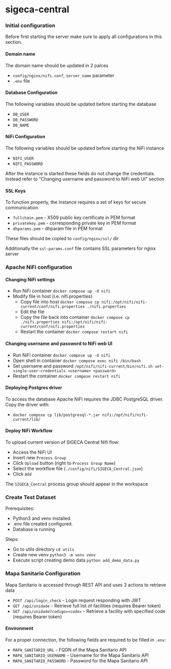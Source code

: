 # sigeca-central

### Initial configuration

Before first starting the server make sure to apply all configurations in this section.

#### Domain name
The domain name should be updated in 2 palces
- ``config/nginx/nifi.conf``, ``server_name`` parameter
- ``.env`` file

#### Database Configuration

The following variables should be updated before starting the database
- ``DB_USER``
- ``DB_PASSWORD``
- ``DB_NAME``

#### NiFi Configuration

The following variables should be updated before starting the NiFi instance
- ``NIFI_USER``
- ``NIFI_PASSWORD``

After the instance is started these fields do not change the credentials. Instead refer to "Changing username and password to NiFi web UI" section

#### SSL Keys
To function properly, the instance requires a set of keys for secure communication.
- ``fullchain.pem`` - X509 public key certificate in PEM format
- ``privatekey.pem`` - corresponding private key in PEM format
- ``dhparams.pem`` - dhparam file in PEM format

These files should be copied to ``config/nginx/ssl/`` dir

Additionally the ``ssl-params.conf`` file contains SSL parameters for nginx server

### Apache NiFi configuration

#### Changing NiFi settings
- Run NiFi container ```docker compose up -d nifi```
- Modify file in host (i.e. nifi.properties)
    - Copy file into host ```docker compose cp nifi:/opt/nifi/nifi-current/conf/nifi.properties ./nifi.properties```
    - Edit the file
    - Copy the file back into container ```docker compose cp ./nifi.properties nifi:/opt/nifi/nifi-current/conf/nifi.properties```
    - Restart the container ```docker compose restart nifi```

#### Changing username and password to NiFi web UI
- Run NiFi container ```docker compose up -d nifi```
- Open shell in container ```docker compose exec nifi /bin/bash```
- Set username and password ```/opt/nifi/nifi-current/bin/nifi.sh set-single-user-credentials <username> <password>```
- Restart the container ```docker compose restart nifi```

#### Deploying Postgres driver
To access the database Apache NiFi requires the JDBC PostgreSQL driver. Copy the driver with:
- ```docker compose cp lib/postgresql-*.jar nifi:/opt/nifi/nifi-current/lib/```

#### Deploy NiFi Workflow
To upload current version of SIGECA Central Nifi flow:
- Access the NiFi UI
- Insert new ```Process Group```
- Click ```Upload``` button (right to ```Process Group Name```)
- Select the workflow file (```./config/nifi/SIGECA_Central.json```)
- Click ```Add```

The ```SIGECA_Central``` process group should appear in the workspace

### Create Test Dataset 
Prerequisites: 
- Python3 and venv installed. 
- .env file created configured.
- Database is running

Steps:
- Go to utils directory ```cd utils```
- Create new venv ```python3 -m venv venv```
- Execute script creating demo data ```python add_demo_data.py```

### Mapa Sanitario Configuration
Mapa Sanitario is accessed through REST API and uses 3 actions to retrieve data
- ``POST /api/login_check`` - Login request responding with JWT
- ``GET /api/unidade`` - Retrieve full list of facilities (requires Bearer token)
- ``GET /api/unidade?codigo=<code>`` - Retrieve a facility with specified code (requires Bearer token)

#### Environment
For a proper connection, the following fields are required to be filled in ``.env``:
- ``MAPA_SANITARIO_URL`` - FQDN of the Mapa Sanitario API
- ``MAPA_SANITARIO_USERNAME`` - Username for the Mapa Sanitario API
- ``MAPA_SANITARIO_PASSWORD`` - Password for the Mapa Sanitario API

